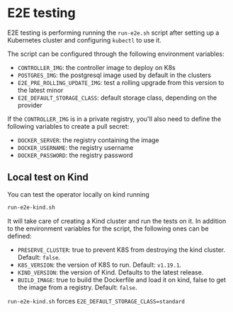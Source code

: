 # E2E testing

E2E testing is performing running the `run-e2e.sh` script after setting
up a Kubernetes cluster and configuring `kubectl` to use it.

The script can be configured through the following environment variables:

* `CONTROLLER_IMG`: the controller image to deploy on K8s
* `POSTGRES_IMG`: the postgresql image used by default in the clusters
* `E2E_PRE_ROLLING_UPDATE_IMG`: test a rolling upgrade from this version to the
     latest minor
* `E2E_DEFAULT_STORAGE_CLASS`: default storage class, depending on the provider

If the `CONTROLLER_IMG` is in a private registry, you'll also need to define
the following variables to create a pull secret:

* `DOCKER_SERVER`: the registry containing the image
* `DOCKER_USERNAME`: the registry username
* `DOCKER_PASSWORD`: the registry password

## Local test on Kind

You can test the operator locally on kind running

``` bash
run-e2e-kind.sh
```

It will take care of creating a Kind cluster and run the tests on it.
In addition to the environment variables for the script,
the following ones can be defined:

* `PRESERVE_CLUSTER`: true to prevent K8S from destroying the kind cluster.
    Default: `false`.
* `K8S_VERSION`: the version of K8S to run. Default: `v1.19.1`.
* `KIND_VERSION`: the version of Kind. Defaults to the latest release.
* `BUILD_IMAGE`: true to build the Dockerfile and load it on kind,
    false to get the image from a registry. Default: `false`.

`run-e2e-kind.sh` forces `E2E_DEFAULT_STORAGE_CLASS=standard`
